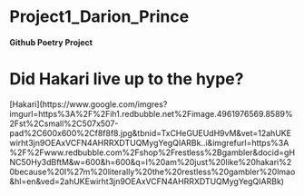 # Project1_Darion_Prince

#### Github Poetry Project

<h1>Did Hakari live up to the hype? </h1>
[Hakari](https://www.google.com/imgres?imgurl=https%3A%2F%2Fih1.redbubble.net%2Fimage.4961976569.8589%2Fst%2Csmall%2C507x507-pad%2C600x600%2Cf8f8f8.jpg&tbnid=TxCHeGUEUdH9vM&vet=12ahUKEwirht3jn9OEAxVCFN4AHRRXDTUQMygYegQIARBk..i&imgrefurl=https%3A%2F%2Fwww.redbubble.com%2Fshop%2Frestless%2Bgambler&docid=gHNC50Hy3dBftM&w=600&h=600&q=I%20am%20just%20like%20hakari%20because%20I%27m%20literally%20the%20restless%20gambler%20lmao&hl=en&ved=2ahUKEwirht3jn9OEAxVCFN4AHRRXDTUQMygYegQIARBk)
